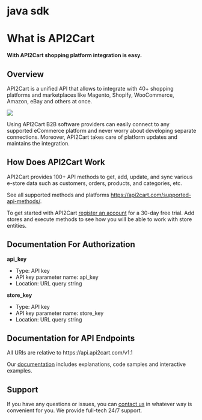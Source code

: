# java sdk

# What is API2Cart
<b>With API2Cart shopping platform integration is easy.</b>

<h2><b>Overview</b></h2>

API2Cart is a unified API that allows to integrate with 40+ shopping platforms and marketplaces like Magento, Shopify, WooCommerce, Amazon, eBay and others at once. 

<p align="left">
  <img src="https://api2cart.com/wp-content/uploads/2018/07/scheme-for-adv.jpg">
</p>


Using API2Cart B2B software providers can easily connect to any supported eCommerce platform and never worry about developing separate connections. Moreover, API2Cart takes care of platform updates and maintains the integration.

<h2><b>How Does API2Cart Work</b></h2>

API2Cart provides 100+ API methods to get, add, update, and sync various e-store data such as customers, orders, products, and categories, etc.

See all supported methods and platforms https://api2cart.com/supported-api-methods/.

To get started with API2Cart <a href="https://app.api2cart.com/#register">register an account</a> for a 30-day free trial. Add stores and execute methods to see how you will be able to work with store entities.

<h2><b>Documentation For Authorization</b></h2>
<b>api_key</b>
<ul>
  <li>Type: API key</li>
  <li>API key parameter name: api_key</li>
  <li>Location: URL query string</li>
</ul>

<b>store_key</b>
<ul>
  <li>Type: API key</li>
  <li>API key parameter name: store_key</li>
  <li>Location: URL query string</li>
</ul>

<h2><b>Documentation for API Endpoints</b></h2>
All URIs are relative to https://api.api2cart.com/v1.1

Our <a href="https://docs.api2cart.com/">documentation</a> includes explanations, code samples and interactive examples. 

<h2><b>Support</b></h2>
If you have any questions or issues, you can <a href="https://api2cart.com/contact-us/">contact us</a> in whatever way is convenient for you. We provide full-tech 24/7 support.
